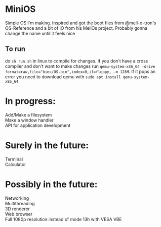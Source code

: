 # MiniOS
Simple OS I'm making. Inspired and got the boot files from @mell-o-tron's OS-Reference and a bit of IO from his MellOs project.
Probably gonna change the name until it feels nice
## To run
do `sh run.sh` in linux to compile for changes.
If you don't have a cross compiler and don't want to make changes run `qemu-system-x86_64 -drive format=raw,file="bins/OS.bin",index=0,if=floppy, -m 128M`.
If it pops an error you need to download qemu with `sudo apt install qemu-system-x86_64`

# In progress:
Add/Make a filesystem<br/>
Make a window handler<br/>
API for application development<br/>

# Surely in the future:
Terminal<br/>
Calculator

# Possibly in the future:
Networking<br/>
Multithreading<br/>
3D renderer<br/>
Web browser<br/>
Full 1080p resolution instead of mode 13h with VESA VBE
